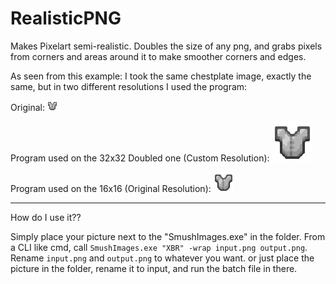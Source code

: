 # RealisticPNG
Makes Pixelart semi-realistic.
Doubles the size of any png, and grabs pixels from corners and areas around it to make smoother corners and edges.

As seen from this example:
I took the same chestplate image, exactly the same, but in two different resolutions I used the program:

Original: ![LeatherChestplate](input.png)

Program used on the 32x32 Doubled one (Custom Resolution): ![64x64](output2.png)

Program used on the 16x16 (Original Resolution): ![32x32](output.png)

----

How do I use it??

Simply place your picture next to the "SmushImages.exe" in the folder.
From a CLI like cmd, call `SmushImages.exe "XBR" -wrap input.png output.png`.
Rename `input.png` and `output.png` to whatever you want.
or just place the picture in the folder, rename it to input, and run the batch file in there.

